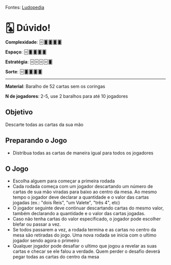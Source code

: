 Fontes: [Ludopedia](https://ludopedia.com.br/jogo/duvido-jogo-de-baralho)


# 🃒 Dúvido!


**Complexidade**: 🃟🂠🂠🂠🂠

**Espaço**: 🃟🂠🂠🂠🂠

**Estratégia**: 🃟🃟🃟🃟🂠

**Sorte**: 🃟🂠🂠🂠🂠 

---

**Material**: Baralho de 52 cartas sem os coringas

**N de jogadores**: 2-5, use 2 baralhos para até 10 jogadores

## Objetivo

Descarte todas as cartas da sua mão

## Preparando o Jogo

- Distribua todas as cartas de maneira igual para todos os jogadores

## O Jogo

- Escolha alguem para começar a primeira rodada
- Cada rodada começa com um jogador descartando um número de cartas de sua mão viradas para baixo ao centro da mesa. Ao mesmo tempo o jogador deve declarar a quantidade e o valor das cartas jogadas (ex.: "dois Reis", "um Valete", "três 4", etc)
- O jogador seguinte deve continuar descartando cartas do mesmo valor, também declarando a quantidade e o valor das cartas jogadas.
- Caso não tenha cartas do valor especificado, o jogador pode escolher blefar ou passar a vez.
- Se todos passarem a vez, a rodada termina e as cartas no centro da mesa são retiradas do jogo. Uma nova rodada se inicia com o ultimo jogador sendo agora o primeiro
- Qualquer jogador pode desafiar o ultimo que jogou a revelar as suas cartas e checar se ele falou a verdade. Quem perder o desafio deverá pegar todas as cartas do centro da mesa
